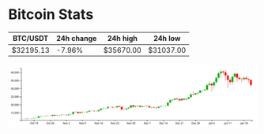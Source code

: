 # Bitcoin Stats

BTC/USDT|24h change|24h high|24h low|
|---|---|---|---|
|$32195.13|-7.96%|$35670.00|$31037.00|

<img src="./chart.svg">
